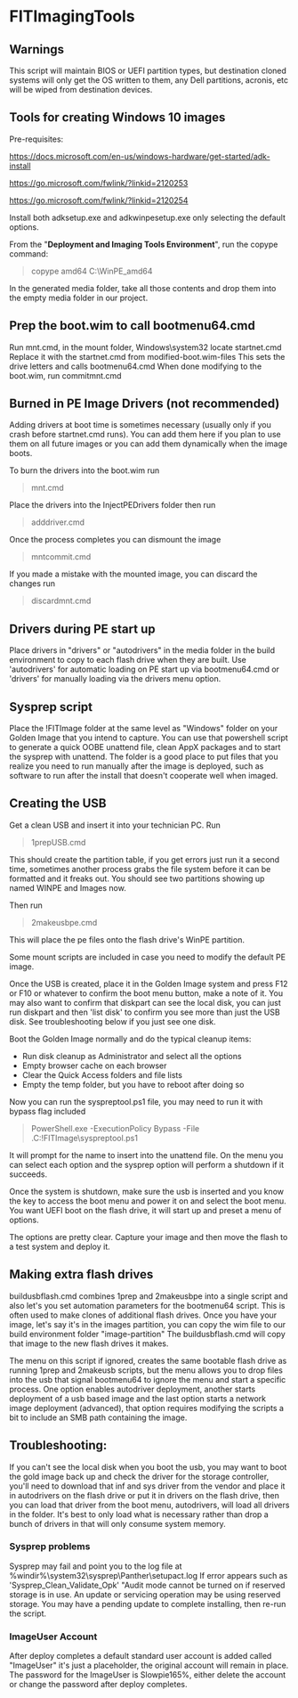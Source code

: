# FITImagingTools
## Warnings
This script will maintain BIOS or UEFI partition types, but destination cloned systems will only get the OS written to them, any Dell partitions, acronis, etc will be wiped from destination devices.

## Tools for creating Windows 10 images
Pre-requisites:

https://docs.microsoft.com/en-us/windows-hardware/get-started/adk-install

https://go.microsoft.com/fwlink/?linkid=2120253

https://go.microsoft.com/fwlink/?linkid=2120254


Install both adksetup.exe and adkwinpesetup.exe only selecting the default options.


From the "**Deployment and Imaging Tools Environment**", run the copype command:
> copype amd64 C:\WinPE_amd64


In the generated media folder, take all those contents and drop them into the empty media folder in our project.


## Prep the boot.wim to call bootmenu64.cmd
Run mnt.cmd, in the mount folder, Windows\system32 locate startnet.cmd
Replace it with the startnet.cmd from modified-boot.wim-files
This sets the drive letters and calls bootmenu64.cmd
When done modifying to the boot.wim, run commitmnt.cmd

## Burned in PE Image Drivers (not recommended)

Adding drivers at boot time is sometimes necessary (usually only if you crash before startnet.cmd runs).
You can add them here if you plan to use them on all future images or you can add them dynamically when the image boots.


To burn the drivers into the boot.wim run
> mnt.cmd


Place the drivers into the InjectPEDrivers folder then run
> adddriver.cmd


Once the process completes you can dismount the image
> mntcommit.cmd


If you made a mistake with the mounted image, you can discard the changes run
> discardmnt.cmd

## Drivers during PE start up
Place drivers in "drivers" or "autodrivers" in the media folder in the build environment to copy to each flash drive when they are built.
Use 'autodrivers' for automatic loading on PE start up via bootmenu64.cmd or 'drivers' for manually loading via the drivers menu option.

## Sysprep script
Place the !FITImage folder at the same level as "Windows" folder on your Golden Image that you intend to capture.
You can use that powershell script to generate a quick OOBE unattend file, clean AppX packages and to start the sysprep with unattend.
The folder is a good place to put files that you realize you need to run manually after the image is deployed, such as software to run after the install that doesn't cooperate well when imaged.

## Creating the USB
Get a clean USB and insert it into your technician PC.
Run 
> 1prepUSB.cmd


This should create the partition table, if you get errors just run it a second time, sometimes another process grabs the file system before it can be formatted and it freaks out.
You should see two partitions showing up named WINPE and Images now.


Then run 
> 2makeusbpe.cmd


This will place the pe files onto the flash drive's WinPE partition.


Some mount scripts are included in case you need to modify the default PE image.


Once the USB is created, place it in the Golden Image system and press F12 or F10 or whatever to confirm the boot menu button, make a note of it.
You may also want to confirm that diskpart can see the local disk, you can just run diskpart and then 'list disk' to confirm you see more than just the USB disk. See troubleshooting below if you just see one disk.

Boot the Golden Image normally and do the typical cleanup items:
* Run disk cleanup as Administrator and select all the options
* Empty browser cache on each browser
* Clear the Quick Access folders and file lists
* Empty the temp folder, but you have to reboot after doing so

Now you can run the syspreptool.ps1 file, you may need to run it with bypass flag included
> PowerShell.exe -ExecutionPolicy Bypass -File .C:\!FITImage\syspreptool.ps1


It will prompt for the name to insert into the unattend file. On the menu you can select each option and the sysprep option will perform a shutdown if it succeeds.

Once the system is shutdown, make sure the usb is inserted and you know the key to access the boot menu and power it on and select the boot menu.
You want UEFI boot on the flash drive, it will start up and preset a menu of options.


The options are pretty clear. Capture your image and then move the flash to a test system and deploy it.

## Making extra flash drives
buildusbflash.cmd combines 1prep and 2makeusbpe into a single script and also let's you set automation parameters for the bootmenu64 script.
This is often used to make clones of additional flash drives. Once you have your image, let's say it's in the images partition, you can copy the wim file to our build environment folder "image-partition"
The buildusbflash.cmd will copy that image to the new flash drives it makes.

The menu on this script if ignored, creates the same bootable flash drive as running 1prep and 2makeusb scripts, but the menu allows you to drop files into the usb that signal bootmenu64 to ignore the menu and start a specific process.
One option enables autodriver deployment, another starts deployment of a usb based image and the last option starts a network image deployment (advanced), that option requires modifying the scripts a bit to include an SMB path containing the image.


## Troubleshooting:

If you can't see the local disk when you boot the usb, you may want to boot the gold image back up and check the driver for the storage controller, you'll need to download that inf and sys driver from the vendor and place it in autodrivers on the flash drive or put it in drivers on the flash drive, then you can load that driver from the boot menu, autodrivers, will load all drivers in the folder.
It's best to only load what is necessary rather than drop a bunch of drivers in that will only consume system memory.

### Sysprep problems
Sysprep may fail and point you to the log file at %windir%\system32\sysprep\Panther\setupact.log
If error appears such as 'Sysprep_Clean_Validate_Opk' "Audit mode cannot be turned on if reserved storage is in use. An update or servicing operation may be using reserved storage.
You may have a pending update to complete installing, then re-run the script.

### ImageUser Account
After deploy completes a default standard user account is added called "ImageUser" it's just a placeholder, the original account will remain in place. The password for the ImageUser is Slowpie165%, either delete the account or change the password after deploy completes.


